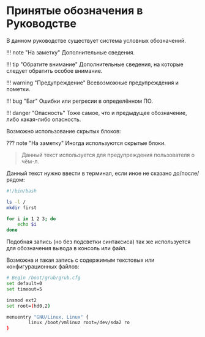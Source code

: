 # Принятые обозначения в Руководстве

В данном руководстве существует система условных обозначений.

!!! note "На заметку"
    Дополнительные сведения.

!!! tip "Обратите внимание"
    Дополнительные сведения, на которые следует обратить особое внимание.

!!! warning "Предупреждение"
    Всевозможные предупреждения и пометки.

!!! bug "Баг"
    Ошибки или регресии в определённом ПО.

!!! danger "Опасность"
    Тоже самое, что и предыдущее обозначение, либо какая-либо опасность.

Возможно использование скрытых блоков:

??? note "На заметку"
    Иногда используются скрытые блоки.

> Данный текст используется для предупреждения пользователя о чём-л.

Данный текст нужно ввести в терминал, если иное не сказано до/после/рядом:

```bash
#!/bin/bash

ls -l /
mkdir first

for i in 1 2 3; do
    echo $i
done
```

Подобная запись (но без подсветки синтаксиса) так же используется для обозначения вывода в консоль или файл.

Возможна и такая запись с содержимым текстовых или конфигурационных файлов:

```bash title="/boot/grub/grub.cfg"
# Begin /boot/grub/grub.cfg
set default=0
set timeout=5

insmod ext2
set root=(hd0,2)

menuentry "GNU/Linux, Linux" {
        linux /boot/vmlinuz root=/dev/sda2 ro
}
```